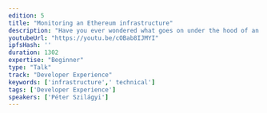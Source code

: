 ```yaml
---
edition: 5
title: "Monitoring an Ethereum infrastructure"
description: "Have you ever wondered what goes on under the hood of an Ethereum node? Frankly, most people don't care. If you are, however, running production systems with multiple nodes across geographical locations, knowing what your nodes do internally is more important than you might think.It is a general fallacy to believe that a software either works, or does not. In reality, there is a whole spectrum in between. A software almost never works perfectly, rather there are quirks that may or may not affect your use case. These quirks may manifest only above a certain load or compound as time passes. The only way to build out a robust infrastructure, is to accept that your nodes are quirky. Instead of getting surprised when they break - having no idea what caused it - you must always be aware of buildups and correlations to external stimuli. This talk will present the suite of metrics that Geth exports for monitoring, highlighting why these have been added and why they might be important to you. By correlatinh your own load and use case with Geth's internals, you'll be able to gauge issues before they ever get strained enough to cause catastrophic meltdowns."
youtubeUrl: "https://youtu.be/cOBab8IJMYI"
ipfsHash: ''
duration: 1302
expertise: "Beginner"
type: "Talk"
track: "Developer Experience"
keywords: ['infrastructure',' technical']
tags: ['Developer Experience']
speakers: ['Péter Szilágyi']
---
```

